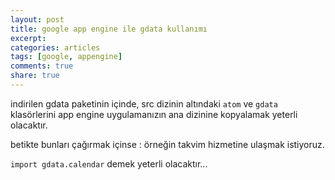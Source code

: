 ```yaml
---
layout: post
title: google app engine ile gdata kullanımı
excerpt:
categories: articles
tags: [google, appengine]
comments: true
share: true
---
```


indirilen gdata paketinin içinde, src dizinin altındaki `atom` ve `gdata`
klasörlerini app engine uygulamanızın ana dizinine kopyalamak yeterli olacaktır.

betikte bunları çağırmak içinse :
örneğin takvim hizmetine ulaşmak istiyoruz.

`import gdata.calendar` demek yeterli olacaktır...
